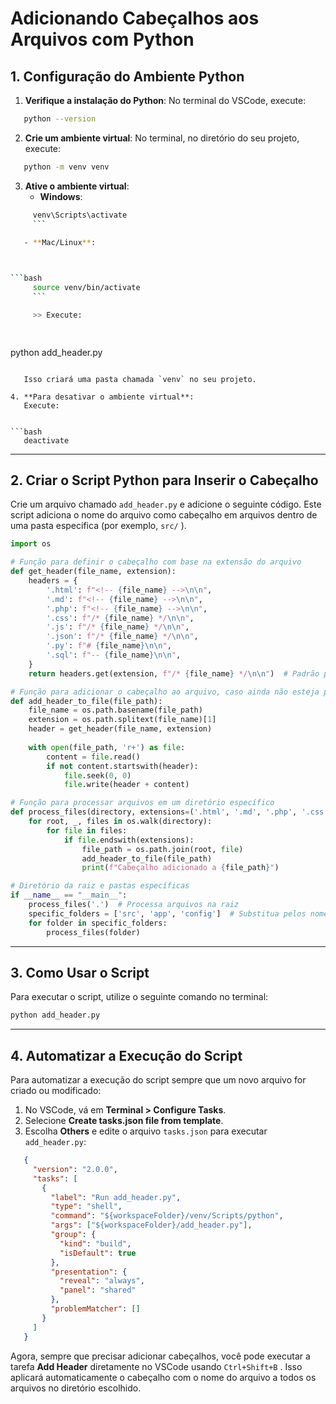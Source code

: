 <!-- add_header.md -->

# Adicionando Cabeçalhos aos Arquivos com Python

## 1. **Configuração do Ambiente Python**

1. **Verifique a instalação do Python**:
   No terminal do VSCode, execute:
   

```bash
   python --version
   ```

2. **Crie um ambiente virtual**:
   No terminal, no diretório do seu projeto, execute:
   

```bash
   python -m venv venv
   ```

3. **Ative o ambiente virtual**:
   - **Windows**:

     

```bash
     venv\Scripts\activate
     ```

   - **Mac/Linux**:

     

```bash
     source venv/bin/activate
     ```

     >> Execute: 

     

```
python add_header.py
```

   Isso criará uma pasta chamada `venv` no seu projeto.

4. **Para desativar o ambiente virtual**:
   Execute:
   

```bash
   deactivate
   ```

---

## 2. **Criar o Script Python para Inserir o Cabeçalho**

Crie um arquivo chamado `add_header.py` e adicione o seguinte código. Este script adiciona o nome do arquivo como cabeçalho em arquivos dentro de uma pasta específica (por exemplo, `src/` ).

```python
import os

# Função para definir o cabeçalho com base na extensão do arquivo
def get_header(file_name, extension):
    headers = {
        '.html': f"<!-- {file_name} -->\n\n",
        '.md': f"<!-- {file_name} -->\n\n",
        '.php': f"<!-- {file_name} -->\n\n",
        '.css': f"/* {file_name} */\n\n",
        '.js': f"/* {file_name} */\n\n",
        '.json': f"/* {file_name} */\n\n",
        '.py': f"# {file_name}\n\n",
        '.sql': f"-- {file_name}\n\n",
    }
    return headers.get(extension, f"/* {file_name} */\n\n")  # Padrão para outras extensões

# Função para adicionar o cabeçalho ao arquivo, caso ainda não esteja presente
def add_header_to_file(file_path):
    file_name = os.path.basename(file_path)
    extension = os.path.splitext(file_name)[1]
    header = get_header(file_name, extension)
    
    with open(file_path, 'r+') as file:
        content = file.read()
        if not content.startswith(header):
            file.seek(0, 0)
            file.write(header + content)

# Função para processar arquivos em um diretório específico
def process_files(directory, extensions=('.html', '.md', '.php', '.css', '.js', '.json', '.py', '.sql')):
    for root, _, files in os.walk(directory):
        for file in files:
            if file.endswith(extensions):
                file_path = os.path.join(root, file)
                add_header_to_file(file_path)
                print(f"Cabeçalho adicionado a {file_path}")

# Diretório da raiz e pastas específicas
if __name__ == "__main__":
    process_files('.')  # Processa arquivos na raiz
    specific_folders = ['src', 'app', 'config']  # Substitua pelos nomes das suas pastas
    for folder in specific_folders:
        process_files(folder)
```

---

## 3. **Como Usar o Script**

Para executar o script, utilize o seguinte comando no terminal:

```bash
python add_header.py
```

---

## 4. **Automatizar a Execução do Script**

Para automatizar a execução do script sempre que um novo arquivo for criado ou modificado:

1. No VSCode, vá em **Terminal > Configure Tasks**.
2. Selecione **Create tasks.json file from template**.
3. Escolha **Others** e edite o arquivo `tasks.json` para executar `add_header.py`:
   

```json
   {
     "version": "2.0.0",
     "tasks": [
       {
         "label": "Run add_header.py",
         "type": "shell",
         "command": "${workspaceFolder}/venv/Scripts/python",
         "args": ["${workspaceFolder}/add_header.py"],
         "group": {
           "kind": "build",
           "isDefault": true
         },
         "presentation": {
           "reveal": "always",
           "panel": "shared"
         },
         "problemMatcher": []
       }
     ]
   }
   ```

Agora, sempre que precisar adicionar cabeçalhos, você pode executar a tarefa **Add Header** diretamente no VSCode usando `Ctrl+Shift+B` . Isso aplicará automaticamente o cabeçalho com o nome do arquivo a todos os arquivos no diretório escolhido.
